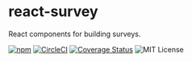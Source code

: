 # react-survey

React components for building surveys.

[![npm](https://img.shields.io/npm/v/react-survey.svg?maxAge=2592000)](https://www.npmjs.com/package/react-survey) [![CircleCI](https://circleci.com/gh/TimMikeladze/max-time-client.svg?style=svg&circle-token=b6cfa4e5e16db384234d7bd10e8bd297c16bdf8f)](https://circleci.com/gh/TimMikeladze/max-time-client) [![Coverage Status](https://coveralls.io/react-surveys/github/TimMikeladze/react-survey/badge.svg?branch=master)](https://coveralls.io/github/TimMikeladze/react-survey?branch=master) ![MIT License](https://img.shields.io/badge/license-MIT-blue.svg)
